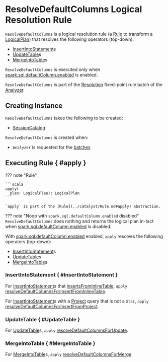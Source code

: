 # ResolveDefaultColumns Logical Resolution Rule

`ResolveDefaultColumns` is a logical resolution rule (a [Rule](../catalyst/Rule.md) to transform a [LogicalPlan](../logical-operators/LogicalPlan.md)) that resolves the following operators (top-down):

* [InsertIntoStatement](#InsertIntoStatement)s
* [UpdateTable](#UpdateTable)s
* [MergeIntoTable](#MergeIntoTable)s

`ResolveDefaultColumns` is executed only when [spark.sql.defaultColumn.enabled](../configuration-properties.md#spark.sql.defaultColumn.enabled) is enabled.

`ResolveDefaultColumns` is part of the [Resolution](../Analyzer.md#Resolution) fixed-point rule batch of the [Analyzer](../Analyzer.md).

## Creating Instance

`ResolveDefaultColumns` takes the following to be created:

* <span id="catalog"> [SessionCatalog](../SessionCatalog.md)

`ResolveDefaultColumns` is created when:

* `Analyzer` is requested for the [batches](../Analyzer.md#batches)

## Executing Rule { #apply }

??? note "Rule"

    ```scala
    apply(
      plan: LogicalPlan): LogicalPlan
    ```

    `apply` is part of the [Rule](../catalyst/Rule.md#apply) abstraction.

??? note "Noop with `spark.sql.defaultColumn.enabled` disabled"
    `ResolveDefaultColumns` does nothing and returns the logical plan in-tact when [spark.sql.defaultColumn.enabled](../configuration-properties.md#spark.sql.defaultColumn.enabled) is disabled.

With [spark.sql.defaultColumn.enabled](../configuration-properties.md#spark.sql.defaultColumn.enabled) enabled, `apply` resolves the following operators (top-down):

* [InsertIntoStatement](#InsertIntoStatement)s
* [UpdateTable](#UpdateTable)s
* [MergeIntoTable](#MergeIntoTable)s

### InsertIntoStatement { #InsertIntoStatement }

For [InsertIntoStatement](../logical-operators/InsertIntoStatement.md)s that [insertsFromInlineTable](#insertsFromInlineTable), `apply` [resolveDefaultColumnsForInsertFromInlineTable](#resolveDefaultColumnsForInsertFromInlineTable).

For [InsertIntoStatement](../logical-operators/InsertIntoStatement.md)s with a [Project](../logical-operators/Project.md) query that is not a `Star`, `apply` [resolveDefaultColumnsForInsertFromProject](#resolveDefaultColumnsForInsertFromProject).

### UpdateTable { #UpdateTable }

For [UpdateTable](../logical-operators/UpdateTable.md)s, `apply` [resolveDefaultColumnsForUpdate](#resolveDefaultColumnsForUpdate).

### MergeIntoTable { #MergeIntoTable }

For [MergeIntoTable](../logical-operators/MergeIntoTable.md)s, `apply` [resolveDefaultColumnsForMerge](#resolveDefaultColumnsForMerge).
